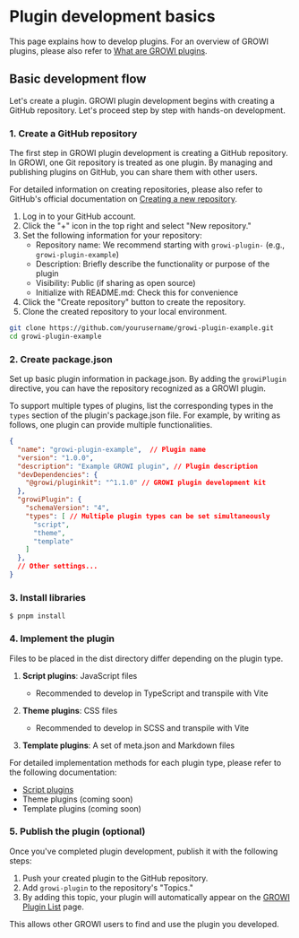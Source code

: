 # Plugin development basics

This page explains how to develop plugins. For an overview of GROWI plugins, please also refer to [What are GROWI plugins](/en/dev/plugin/overview.md).

## Basic development flow

Let's create a plugin. GROWI plugin development begins with creating a GitHub repository. Let's proceed step by step with hands-on development.

### 1. Create a GitHub repository

The first step in GROWI plugin development is creating a GitHub repository. In GROWI, one Git repository is treated as one plugin. By managing and publishing plugins on GitHub, you can share them with other users.

For detailed information on creating repositories, please also refer to GitHub's official documentation on [Creating a new repository](https://docs.github.com/en/repositories/creating-and-managing-repositories/creating-a-new-repository).

1. Log in to your GitHub account.
2. Click the "+" icon in the top right and select "New repository."
3. Set the following information for your repository:
   - Repository name: We recommend starting with `growi-plugin-` (e.g., `growi-plugin-example`)
   - Description: Briefly describe the functionality or purpose of the plugin
   - Visibility: Public (if sharing as open source)
   - Initialize with README.md: Check this for convenience
4. Click the "Create repository" button to create the repository.
5. Clone the created repository to your local environment.

```bash
git clone https://github.com/yourusername/growi-plugin-example.git
cd growi-plugin-example
```

### 2. Create package.json

Set up basic plugin information in package.json. By adding the `growiPlugin` directive, you can have the repository recognized as a GROWI plugin.

To support multiple types of plugins, list the corresponding types in the `types` section of the plugin's package.json file. For example, by writing as follows, one plugin can provide multiple functionalities.

```json
{
  "name": "growi-plugin-example",  // Plugin name
  "version": "1.0.0",
  "description": "Example GROWI plugin", // Plugin description
  "devDependencies": {
    "@growi/pluginkit": "^1.1.0" // GROWI plugin development kit
  },
  "growiPlugin": {
    "schemaVersion": "4",
    "types": [ // Multiple plugin types can be set simultaneously
      "script",
      "theme",
      "template"
    ]
  },
  // Other settings...
}
```

### 3. Install libraries

```
$ pnpm install
```

### 4. Implement the plugin

Files to be placed in the dist directory differ depending on the plugin type.

1. **Script plugins**: JavaScript files
   - Recommended to develop in TypeScript and transpile with Vite

2. **Theme plugins**: CSS files
   - Recommended to develop in SCSS and transpile with Vite

3. **Template plugins**: A set of meta.json and Markdown files

For detailed implementation methods for each plugin type, please refer to the following documentation:

- [Script plugins](/en/dev/plugin/script.html)
- Theme plugins (coming soon)
- Template plugins (coming soon)

### 5. Publish the plugin (optional)

Once you've completed plugin development, publish it with the following steps:

1. Push your created plugin to the GitHub repository.
2. Add `growi-plugin` to the repository's "Topics."
3. By adding this topic, your plugin will automatically appear on the [GROWI Plugin List](https://growi.org/plugins) page.

This allows other GROWI users to find and use the plugin you developed.
